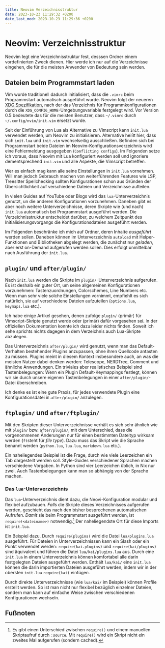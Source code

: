 ```yaml
---
title: Neovim Verzeichnisstruktur
date: 2023-10-23 11:29:32 +0200
date_last_mod: 2023-10-23 11:29:36 +0200
---
```

# Neovim: Verzeichnisstruktur
Neovim legt eine Verzeichnisstruktur fest, desssen Ordner einem vordefinierten Zweck dienen. Hier werde ich nur auf die Verzeichnisse eingehen, die für die meisten Anwender von Bedeutung sein werden.

## Dateien beim Programmstart laden
Vim wurde traditionell dadurch initialisiert, dass die `.vimrc` beim Programmstart automatisch ausgeführt wurde. Neovim folgt der neueren [XDG Spezifikation](https://specifications.freedesktop.org/basedir-spec/basedir-spec-latest.html), nach der das Verzeichnis für Programmkonfigurationen durch die `XDG_CONFIG_HOME`-Umgebungsvariable festgelegt wird. Vor Version 0.5 bedeutete das für die meisten Benutzer, dass `~/.vimrc` durch `~/.config/nvim/init.vim` ersetzt wurde.

Seit der Einführung von Lua als Alternative zu Vimscript kann `init.lua` verwendet werden, um Neovim zu initialisieren. Alternative heißt hier, dass sich `init.lua` und `init.vim` wechselseitig ausschließen. Befinden sich bei Programmstart beide Dateien im Neovim-Konfigurationsverzeichnis wird eine Fehlermeldung ausgegeben (`Conflicting configs`). Im Folgenden setze ich voraus, dass Neovim mit Lua konfiguriert werden soll und ignoriere dementsprechend `init.vim` und alle Aspekte, die Vimscript betreffen.

Wer es einfach mag kann alle seine Einstellungen in `init.lua` vornehmen. Will man jedoch Gebrauch machen von weiterführenden Features wie LSP, Treesitter Spellchecking sollten Konfigurationen schon aus Gründen der Übersichtlichkeit auf verschiedene Dateien und Verzeichnisse aufteilen. 

In vielen Guides auf YouTube oder Blogs wird das `lua`-Unterverzeichnis genutzt, un die anderen Konfigurationen vorzunehmen. Daneben gibt es aber noch weitere Unterverzeichnisse, deren Skripte wie (und nach) `init.lua` automatisch bei Programmstart ausgeführt werden. Die Verzeichnisstruktur entscheidet darüber, zu welchem Zeitpunkt des Initialisierungsvorgangs die Konfigurationsdateien ausgeführt werden.

Im Folgenden beschränke ich mich auf Ordner, deren Inhalte *ausgeführt* werden sollen. Daneben können im Unterverzeichnis `autoload` mit Helper-Funktionen und Bibliotheken abgelegt werden, die zunächst nur *geladen*, aber erst on-Demand aufgerufen werden sollen. Dies erfolgt unmittelbar nach Ausführung der `init.lua`.

## `plugin/` und `after/plugin/`
Nach `init.lua` werden die Skripte im `plugin/`-Unterverzeichnis aufgerufen. Es ist deshalb ein guter Ort, um seine allgemeinen Konfigurationen vorzunehmen: Tastenzuordnungen, Colorschemes, Line Numbers etc. Wenn man sehr viele solche Einstellungen vornimmt, empfiehlt es sich natürlich, sie auf verschiedene Dateien aufzuteilen (`options.lua`, `keymaps.lua` etc.).

Ich habe einige Artikel gesehen, denen zufolge `plugin/` (primär) für Vimscript-Skripte genutzt werde oder (primär) dafür vorgesehen sei. In der offiziellen Dokumentation konnte ich dazu leider nichts finden. Soweit ich sehe sprichts nichts dagegen in dem Verzeichnis auch Lua-Skripte abzulegen.

Das Unterverzeichnis `after/plugin/` wird genutzt, wenn man das Default-Verhalten bestehender Plugins anzupassen, ohne ihren Quellcode antasten zu müssen. Plugins meint in diesem Kontext insbesondere auch, an was die meisten Nutzer dabei denken werden: Telescope, NERDTree, Comment und ähnliche Anwendungen. Ein triviales aber realistisches Beispiel sind Tastenbelegungen: Wenn ein Plugin Default-Keymappings festlegt, können wir sie durch unsere eigenen Tastenbelegungen in einer `after/plugin/`-Datei überschreiben. 

Ich denke es ist eine gute Praxis, für jedes verwendete Plugin eine Konfigurationsdatei in `after/plugin/` anzulegen.

## `ftplugin/` und `after/ftplugin/`
Mit den Skripten dieser Unterverzeichnisse verhält es sich sehr ähnlich wie mit `plugin/` bzw. `after/plugin/`, mit dem Unterschied, dass die vorgenommenen Änderungen nur für einen bestimmten Dateityp wirksam werden (`ft`steht für *file type*). Dazu muss das Skript wie die Sprache benannt werden (`python.lua`, `lua.lua`, `markdown.lua` etc.).

Ein naheliegendes Beispiel ist die Frage, durch wie viele Leerzeichen ein Tab dargestellt werden soll. Style-Guides verschiedener Sprachen machen verschiedene Vorgaben. In Python sind vier Leerzeichen üblich, in Nix nur zwei. Auch Tastenbelegungen kann man so abhängig von der Sprache machen.

### Das `lua`-Unterverzeichnis
Das `lua`-Unterverzeichnis dient dazu, die Neovi-Konfiguration modular und flexibel aufzubauen. *Falls* die Skripte dieses Verzeichnisses aufgerufen werden, geschieht das nach den bisher besprochenen automatischen Aufrufen. *Damit* sie beim Programmstart ausgeführt werden, ist `require(<dateiname>)` notwendig.[^1] Der naheliegendste Ort für diese Imports ist `init.lua`.

Ein Beispiel dazu. Durch `require(plugins)` wird die Datei `lua/plugins.lua` ausgeführt. Für Dateien in Unterverzeichnissen kann ein Slash oder ein Punkt verwendet werden: `require(kai.plugins)` und `require(kai/plugins)` sind äquivalent und führen die Datei `lua/kai/plugins.lua` aus. Durch eine `init.lua` in einem Unterverzeichnis können komfortabel alle darin festgelegten Dateien ausgeführt werden. Enthält `lua/kai/` eine `init.lua` können die darin importierten Dateien ausgeführt werden, indem wir in der obersten `init.lua` `require(kai)` einfügen.

Durch direkte Unterverzeichnisse (wie `lua/kai/` im Beispiel) können Profile erstellt werden. So ist man nicht nur flexibel bezüglich einzelner Dateien, sondern man kann auf einfache Weise zwischen verschiedenen Konfigurationen wechseln.

## Fußnoten
[^1]: Es gibt einen Unterschied zwischen `require()` und einem manuellen Skriptaufruf durch `:source`. Mit `require()` wird ein Skript nicht ein zweites Mal aufgerufen (sondern cached).
